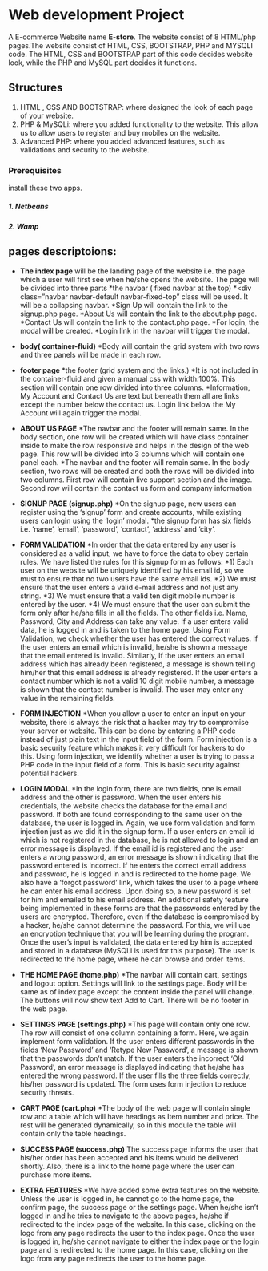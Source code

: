# Web development Project

A E-commerce Website name **E-store**. The website consist of 8 HTML/php pages.The website consist of HTML, CSS,
BOOTSTRAP, PHP and MYSQLI code. The HTML, CSS and BOOTSTRAP part of this code decides 
website look, while the PHP and MySQL part decides  it functions.

## Structures
1) HTML , CSS AND BOOTSTRAP: where designed the look of each page of your website.
2) PHP & MySQLi: where you  added functionality to the website. This allow us to allow users
to register and buy mobiles on the website.
3) Advanced PHP: where you added advanced features, such as validations and security to the
website.

### Prerequisites
install these two apps.
##### 1. Netbeans
##### 2. Wamp

## pages descriptoions:
  * **The index page** will be the landing page of the website i.e. the page which a user will first see when he/she opens the website. The page will be divided into three parts
      *the navbar ( fixed navbar at the top)
          *<div class=”navbar navbar-default navbar-fixed-top” class will be used. It will be a collapsing navbar.
      *Sign Up will contain the link to the signup.php page.
      *About Us will contain the link to the about.php page.
      *Contact Us will contain the link to the contact.php page.
      *For login, the modal will be created.
      *Login link in the navbar will trigger the modal.
* **body( container-fluid)**
      *Body will contain the grid system with two rows and three panels will be made in each row.
* **footer page**
  *the footer (grid system and the links.)
  *It is not included in the container-fluid and given a manual css with width:100%. This section will contain one
  row divided into three columns.
*Information, My Account and Contact Us are text but beneath them all are links except the number below the
contact us. Login link below the My Account will again trigger the modal.

* **ABOUT US PAGE**
*The navbar and the footer will remain same. In the body section, one row will be created which will have class
container inside to make the row responsive and helps in the design of the web page. This row will be divided into
3 columns which will contain one panel each.
*The navbar and the footer will remain same. In the body section, two rows will be created and both the rows will
be divided into two columns. First row will contain live support section and the image. Second row will contain
the contact us form and company information
* **SIGNUP PAGE (signup.php)**
*On the signup page, new users can register using the ‘signup’ form and create accounts, while existing users can
login using the ‘login’ modal.
*the signup form has six fields i.e. ‘name’, ‘email’, ‘password’, ‘contact’, ‘address’ and ‘city’.

* **FORM VALIDATION**
*In order that the data entered by any user is considered as a valid input, we have to force the data to obey certain
rules. We have listed the rules for this signup form as follows:
*1) Each user on the website will be uniquely identified by his email id, so we must to ensure that no two users
have the same email ids.
*2) We must ensure that the user enters a valid e-mail address and not just any string.
*3) We must ensure that a valid ten digit mobile number is entered by the user.
*4) We must ensure that the user can submit the form only after he/she fills in all the fields.
The other fields i.e. Name, Password, City and Address can take any value. If a user enters valid data, he is logged
in and is taken to the home page.
Using Form Validation, we check whether the user has entered the correct values. If the user enters an email which
is invalid, he/she is shown a message that the email entered is invalid. Similarly, If the user enters an email
address which has already been registered, a message is shown telling him/her that this email address is already
registered. If the user enters a contact number which is not a valid 10 digit mobile number, a message is shown
that the contact number is invalid. The user may enter any value in the remaining fields.

* **FORM INJECTION**
*When you allow a user to enter an input on your website, there is always the risk that a hacker may try to
compromise your server or website. This can be done by entering a PHP code instead of just plain text in the input
field of the form. Form injection is a basic security feature which makes it very difficult for hackers to do this.
Using form injection, we identify whether a user is trying to pass a PHP code in the input field of a form. This is
basic security against potential hackers.

* **LOGIN MODAL**
*In the login form, there are two fields, one is email address and the other is password. When the user enters his
credentials, the website checks the database for the email and password. If both are found corresponding to the
same user on the database, the user is logged in.
Again, we use form validation and form injection just as we did it in the signup form. If a user enters an email id
which is not registered in the database, he is not allowed to login and an error message is displayed. If the email id
is registered and the user enters a wrong password, an error message is shown indicating that the password entered
is incorrect. If he enters the correct email address and password, he is logged in and is redirected to the home
page.
We also have a ‘forgot password’ link, which takes the user to a page where he can enter his email address. Upon
doing so, a new password is set for him and emailed to his email address.
An additional safety feature being implemented in these forms are that the passwords entered by the users are
encrypted. Therefore, even if the database is compromised by a hacker, he/she cannot determine the password. For
this, we will use an encryption technique that you will be learning during the program.
Once the user’s input is validated, the data entered by him is accepted and stored in a database (MySQLi is used
for this purpose). The user is redirected to the home page, where he can browse and order items.
* **THE HOME PAGE (home.php)**
*The navbar will contain cart, settings and logout option. Settings will link to the settings page. Body will be same
as of index page except the content inside the panel will change. The buttons will now show text Add to Cart.
There will be no footer in the web page.
* **SETTINGS PAGE (settings.php)**
*This page will contain only one row. The row will consist of one column containing a form.
Here, we again implement form validation. If the user enters different passwords in the fields ‘New Password’ and
‘Retype New Password’, a message is shown that the passwords don’t match. If the user enters the incorrect ‘Old
Password’, an error message is displayed indicating that he/she has entered the wrong password. If the user fills
the three fields correctly, his/her password is updated. The form uses form injection to reduce security threats.
* **CART PAGE (cart.php)**
*The body of the web page will contain single row and a table which will have headings as Item number and price.
The rest will be generated dynamically, so in this module the table will contain only the table headings.
* **SUCCESS PAGE (success.php)**
The success page informs the user that his/her order has been accepted and his items would be delivered shortly. Also,
there is a link to the home page where the user can purchase more items.
* **EXTRA FEATURES**
*We have added some extra features on the website. Unless the user is logged in, he cannot go to the home page, the
confirm page, the success page or the settings page. When he/she isn’t logged in and he tries to navigate to the above
pages, he/she if redirected to the index page of the website. In this case, clicking on the logo from any page redirects
the user to the index page.
Once the user is logged in, he/she cannot navigate to either the index page or the login page and is redirected to the
home page. In this case, clicking on the logo from any page redirects the user to the home page.




